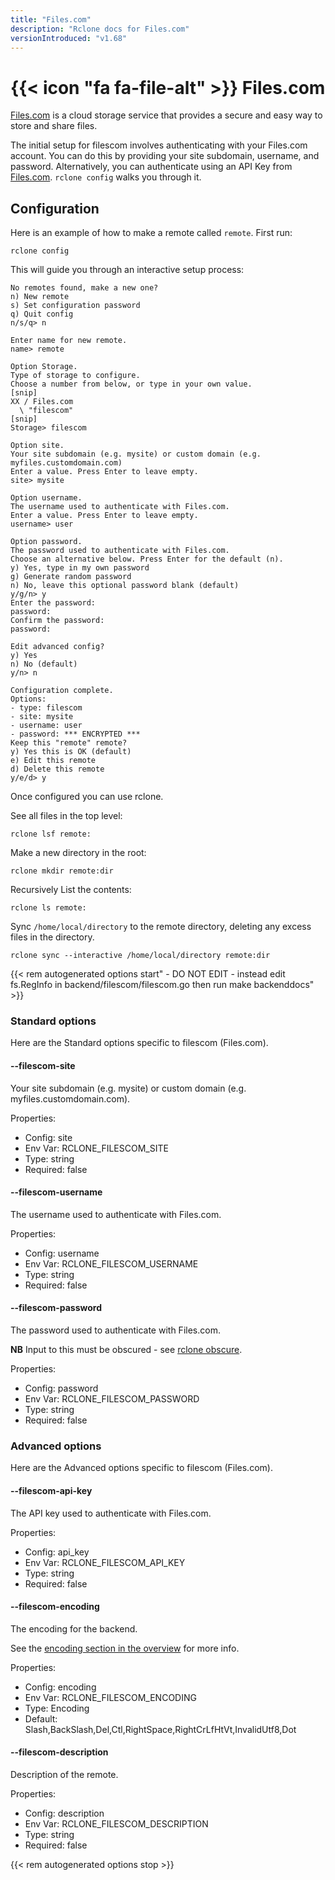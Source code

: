 ```yaml
---
title: "Files.com"
description: "Rclone docs for Files.com"
versionIntroduced: "v1.68"
---
```


# {{< icon "fa fa-file-alt" >}} Files.com

[Files.com](https://www.files.com/) is a cloud storage service that provides a
secure and easy way to store and share files.

The initial setup for filescom involves authenticating with your Files.com
account. You can do this by providing your site subdomain, username, and
password. Alternatively, you can authenticate using an API Key from
[Files.com](https://www.files.com/docs/sdk-and-apis/api-keys/).
`rclone config` walks you through it.

## Configuration

Here is an example of how to make a remote called `remote`.  First run:

    rclone config

This will guide you through an interactive setup process:

    No remotes found, make a new one?
    n) New remote
    s) Set configuration password
    q) Quit config
    n/s/q> n

    Enter name for new remote.
    name> remote

    Option Storage.
    Type of storage to configure.
    Choose a number from below, or type in your own value.
    [snip]
    XX / Files.com
      \ "filescom"
    [snip]
    Storage> filescom

    Option site.
    Your site subdomain (e.g. mysite) or custom domain (e.g. myfiles.customdomain.com)
    Enter a value. Press Enter to leave empty.
    site> mysite

    Option username.
    The username used to authenticate with Files.com.
    Enter a value. Press Enter to leave empty.
    username> user

    Option password.
    The password used to authenticate with Files.com.
    Choose an alternative below. Press Enter for the default (n).
    y) Yes, type in my own password
    g) Generate random password
    n) No, leave this optional password blank (default)
    y/g/n> y
    Enter the password:
    password:
    Confirm the password:
    password:

    Edit advanced config?
    y) Yes
    n) No (default)
    y/n> n

    Configuration complete.
    Options:
    - type: filescom
    - site: mysite
    - username: user
    - password: *** ENCRYPTED ***
    Keep this "remote" remote?
    y) Yes this is OK (default)
    e) Edit this remote
    d) Delete this remote
    y/e/d> y

Once configured you can use rclone.

See all files in the top level:

    rclone lsf remote:

Make a new directory in the root:

    rclone mkdir remote:dir

Recursively List the contents:

    rclone ls remote:

Sync `/home/local/directory` to the remote directory, deleting any
excess files in the directory.

    rclone sync --interactive /home/local/directory remote:dir

{{< rem autogenerated options start" - DO NOT EDIT - instead edit fs.RegInfo in backend/filescom/filescom.go then run make backenddocs" >}}
### Standard options

Here are the Standard options specific to filescom (Files.com).

#### --filescom-site

Your site subdomain (e.g. mysite) or custom domain (e.g. myfiles.customdomain.com).

Properties:

- Config:      site
- Env Var:     RCLONE_FILESCOM_SITE
- Type:        string
- Required:    false

#### --filescom-username

The username used to authenticate with Files.com.

Properties:

- Config:      username
- Env Var:     RCLONE_FILESCOM_USERNAME
- Type:        string
- Required:    false

#### --filescom-password

The password used to authenticate with Files.com.

**NB** Input to this must be obscured - see [rclone obscure](/commands/rclone_obscure/).

Properties:

- Config:      password
- Env Var:     RCLONE_FILESCOM_PASSWORD
- Type:        string
- Required:    false

### Advanced options

Here are the Advanced options specific to filescom (Files.com).

#### --filescom-api-key

The API key used to authenticate with Files.com.

Properties:

- Config:      api_key
- Env Var:     RCLONE_FILESCOM_API_KEY
- Type:        string
- Required:    false

#### --filescom-encoding

The encoding for the backend.

See the [encoding section in the overview](/overview/#encoding) for more info.

Properties:

- Config:      encoding
- Env Var:     RCLONE_FILESCOM_ENCODING
- Type:        Encoding
- Default:     Slash,BackSlash,Del,Ctl,RightSpace,RightCrLfHtVt,InvalidUtf8,Dot

#### --filescom-description

Description of the remote.

Properties:

- Config:      description
- Env Var:     RCLONE_FILESCOM_DESCRIPTION
- Type:        string
- Required:    false

{{< rem autogenerated options stop >}}
